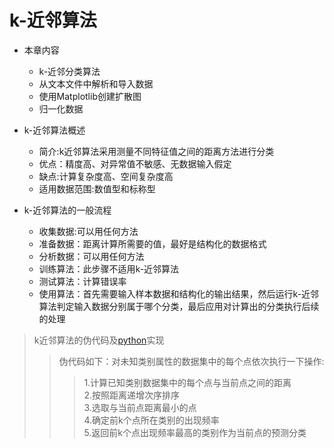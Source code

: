 # k-近邻算法

* 本章内容</br>
    * k-近邻分类算法</br>
    * 从文本文件中解析和导入数据</br>
    * 使用Matplotlib创建扩散图</br>
    * 归一化数据

* k-近邻算法概述
    * 简介:k近邻算法采用测量不同特征值之间的距离方法进行分类</br>
    * 优点：精度高、对异常值不敏感、无数据输入假定
    * 缺点:计算复杂度高、空间复杂度高
    * 适用数据范围:数值型和标称型 

* k-近邻算法的一般流程
    * 收集数据:可以用任何方法
    * 准备数据：距离计算所需要的值，最好是结构化的数据格式
    * 分析数据：可以用任何方法
    * 训练算法：此步骤不适用k-近邻算法
    * 测试算法：计算错误率
    * 使用算法：首先需要输入样本数据和结构化的输出结果，然后运行k-近邻算法判定输入数据分别属于哪个分类，最后应用对计算出的分类执行后续的处理

> k近邻算法的伪代码及[python](src/knn.py)实现
 >> 伪代码如下：对未知类别属性的数据集中的每个点依次执行一下操作:
   >>>1.计算已知类别数据集中的每个点与当前点之间的距离
   </br>2.按照距离递增次序排序
   </br>3.选取与当前点距离最小的点
   </br>4.确定前k个点所在类别的出现频率
   </br>5.返回前k个点出现频率最高的类别作为当前点的预测分类
    
